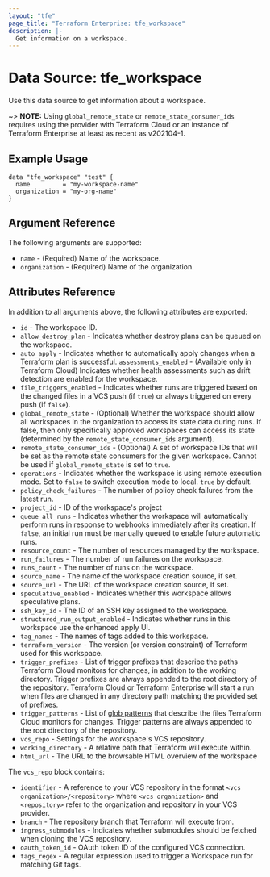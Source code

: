```yaml
---
layout: "tfe"
page_title: "Terraform Enterprise: tfe_workspace"
description: |-
  Get information on a workspace.
---
```


# Data Source: tfe_workspace

Use this data source to get information about a workspace.

~> **NOTE:** Using `global_remote_state` or `remote_state_consumer_ids` requires using the provider with Terraform Cloud or an instance of Terraform Enterprise at least as recent as v202104-1.

## Example Usage

```hcl
data "tfe_workspace" "test" {
  name         = "my-workspace-name"
  organization = "my-org-name"
}
```

## Argument Reference

The following arguments are supported:

* `name` - (Required) Name of the workspace.
* `organization` - (Required) Name of the organization.

## Attributes Reference

In addition to all arguments above, the following attributes are exported:

* `id` - The workspace ID.
* `allow_destroy_plan` - Indicates whether destroy plans can be queued on the workspace.
* `auto_apply` - Indicates whether to automatically apply changes when a Terraform plan is successful.
  `assessments_enabled` - (Available only in Terraform Cloud) Indicates whether health assessments such as drift detection are enabled for the workspace.
* `file_triggers_enabled` - Indicates whether runs are triggered based on the changed files in a VCS push (if `true`) or always triggered on every push (if `false`).
* `global_remote_state` - (Optional) Whether the workspace should allow all workspaces in the organization to access its state data during runs. If false, then only specifically approved workspaces can access its state (determined by the `remote_state_consumer_ids` argument).
* `remote_state_consumer_ids` - (Optional) A set of workspace IDs that will be set as the remote state consumers for the given workspace. Cannot be used if `global_remote_state` is set to `true`.
* `operations` - Indicates whether the workspace is using remote execution mode. Set to `false` to switch execution mode to local. `true` by default.
* `policy_check_failures` - The number of policy check failures from the latest run.
* `project_id` - ID of the workspace's project
* `queue_all_runs` - Indicates whether the workspace will automatically perform runs
  in response to webhooks immediately after its creation. If `false`, an initial run must
  be manually queued to enable future automatic runs.
* `resource_count` - The number of resources managed by the workspace.
* `run_failures` - The number of run failures on the workspace.
* `runs_count` - The number of runs on the workspace.
* `source_name` - The name of the workspace creation source, if set.
* `source_url` - The URL of the workspace creation source, if set.
* `speculative_enabled` - Indicates whether this workspace allows speculative plans.
* `ssh_key_id` - The ID of an SSH key assigned to the workspace.
* `structured_run_output_enabled` - Indicates whether runs in this workspace use the enhanced apply UI.
* `tag_names` - The names of tags added to this workspace.
* `terraform_version` - The version (or version constraint) of Terraform used for this workspace.
* `trigger_prefixes` - List of trigger prefixes that describe the paths Terraform Cloud monitors for changes, in addition to the working directory. Trigger prefixes are always appended to the root directory of the repository.
  Terraform Cloud or Terraform Enterprise will start a run when files are changed in any directory path matching the provided set of prefixes.
* `trigger_patterns` - List of [glob patterns](https://developer.hashicorp.com/terraform/cloud-docs/workspaces/settings/vcs#glob-patterns-for-automatic-run-triggering) that describe the files Terraform Cloud monitors for changes. Trigger patterns are always appended to the root directory of the repository.
* `vcs_repo` - Settings for the workspace's VCS repository.
* `working_directory` - A relative path that Terraform will execute within.
* `html_url` - The URL to the browsable HTML overview of the workspace


The `vcs_repo` block contains:

* `identifier` - A reference to your VCS repository in the format `<vcs organization>/<repository>`
  where `<vcs organization>` and `<repository>` refer to the organization and repository in your VCS
  provider.
* `branch` - The repository branch that Terraform will execute from.
* `ingress_submodules` - Indicates whether submodules should be fetched when
  cloning the VCS repository.
* `oauth_token_id` - OAuth token ID of the configured VCS connection.
* `tags_regex` - A regular expression used to trigger a Workspace run for matching Git tags.
